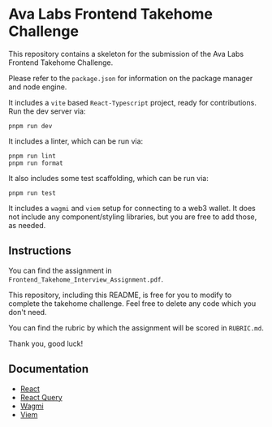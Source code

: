 # Ava Labs Frontend Takehome Challenge

This repository contains a skeleton for the submission of the Ava Labs Frontend Takehome Challenge.

Please refer to the `package.json` for information on the package manager and node engine.

It includes a `vite` based `React-Typescript` project, ready for contributions. Run the dev server via:

```
pnpm run dev
```

It includes a linter, which can be run via:
```
pnpm run lint
pnpm run format
```

It also includes some test scaffolding, which can be run via:

```
pnpm run test
```

It includes a `wagmi` and `viem` setup for connecting to a web3 wallet. It does not include any component/styling libraries, but you are free to add those, as needed.

## Instructions

You can find the assignment in `Frontend_Takehome_Interview_Assignment.pdf`.

This repository, including this README, is free for you to modify to complete the takehome challenge. Feel free to delete any code which you don't need.

You can find the rubric by which the assignment will be scored in `RUBRIC.md`.

Thank you, good luck!

## Documentation

- [React](https://reactjs.org/)
- [React Query](https://tanstack.com/query/v5/docs/framework/react/overview)
- [Wagmi](https://wagmi.sh/react/getting-started)
- [Viem](https://viem.sh/docs/getting-started)

